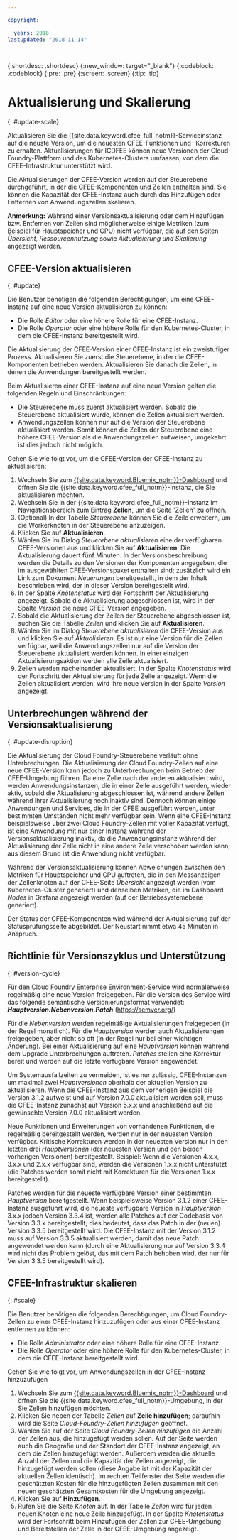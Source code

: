 ```yaml
---

copyright:

  years: 2018
lastupdated: "2018-11-14"

---
```


{:shortdesc: .shortdesc}
{:new_window: target="_blank"}
{:codeblock: .codeblock}
{:pre: .pre}
{:screen: .screen}
{:tip: .tip}

# Aktualisierung und Skalierung
{: #update-scale}

Aktualisieren Sie die {{site.data.keyword.cfee_full_notm}}-Serviceinstanz auf die neuste Version, um die neuesten CFEE-Funktionen und -Korrekturen zu erhalten. Aktualisierungen für ICDFEE können neue Versionen der Cloud Foundry-Plattform und des Kubernetes-Clusters umfassen, von dem die CFEE-Infrastruktur unterstützt wird.

Die Aktualisierungen der CFEE-Version werden auf der Steuerebene durchgeführt, in der die CFEE-Komponenten und Zellen enthalten sind. Sie können die Kapazität der CFEE-Instanz auch durch das Hinzufügen oder Entfernen von Anwendungszellen skalieren.

**Anmerkung:** Während einer Versionsaktualisierung oder dem Hinzufügen bzw. Entfernen von Zellen sind möglicherweise einige Metriken (zum Beispiel für Hauptspeicher und CPU) nicht verfügbar, die auf den Seiten _Übersicht_, _Ressourcennutzung_ sowie _Aktualisierung und Skalierung_ angezeigt werden.

## CFEE-Version aktualisieren
{: #update}

Die Benutzer benötigen die folgenden Berechtigungen, um eine CFEE-Instanz auf eine neue Version aktualisieren zu können:
   * Die Rolle _Editor_ oder eine höhere Rolle für eine CFEE-Instanz.
   * Die Rolle _Operator_ oder eine höhere Rolle für den Kubernetes-Cluster, in dem die CFEE-Instanz bereitgestellt wird.

Die Aktualisierung der CFEE-Version einer CFEE-Instanz ist ein zweistufiger Prozess. Aktualisieren Sie zuerst die Steuerebene, in der die CFEE-Komponenten betrieben werden. Aktualisieren Sie danach die Zellen, in denen die Anwendungen bereitgestellt werden.

Beim Aktualisieren einer CFEE-Instanz auf eine neue Version gelten die folgenden Regeln und Einschränkungen:
* Die Steuerebene muss zuerst aktualisiert werden. Sobald die Steuerebene aktualisiert wurde, können die Zellen aktualisiert werden.
* Anwendungszellen können nur auf die Version der Steuerebene aktualisiert werden. Somit können die Zellen der Steuerebene eine höhere CFEE-Version als die Anwendungszellen aufweisen, umgekehrt ist dies jedoch nicht möglich.

Gehen Sie wie folgt vor, um die CFEE-Version der CFEE-Instanz zu aktualisieren:
1. Wechseln Sie zum [{{site.data.keyword.Bluemix_notm}}-Dashboard](https://console.bluemix.net/dashboard/apps/) und öffnen Sie die {{site.data.keyword.cfee_full_notm}}-Instanz, die Sie aktualisieren möchten.
2. Wechseln Sie in der {{site.data.keyword.cfee_full_notm}}-Instanz im Navigationsbereich zum Eintrag **Zellen**, um die Seite 'Zellen' zu öffnen.
3. (Optional) In der Tabelle _Steuerebene_ können Sie die Zeile erweitern, um die Workerknoten in der Steuerebene anzuzeigen.
4. Klicken Sie auf **Aktualisieren**.
5. Wählen Sie im Dialog _Steuerebene aktualisieren_ eine der verfügbaren CFEE-Versionen aus und klicken Sie auf **Aktualisieren**. Die Aktualisierung dauert fünf Minuten. In der Versionsbeschreibung werden die Details zu den Versionen der Komponenten angegeben, die im ausgewählten CFEE-Versionspaket enthalten sind; zusätzlich wird ein Link zum Dokument _Neuerungen_ bereitgestellt, in dem der Inhalt beschrieben wird, der in dieser Version bereitgestellt wird.
6. In der Spalte _Knotenstatus_ wird der Fortschritt der Aktualisierung angezeigt. Sobald die Aktualisierung abgeschlossen ist, wird in der Spalte _Version_ die neue CFEE-Version angegeben.
7. Sobald die Aktualisierung der Zellen der Steuerebene abgeschlossen ist, suchen Sie die Tabelle _Zellen_ und klicken Sie auf **Aktualisieren**.
8. Wählen Sie im Dialog _Steuerebene aktualisieren_ die CFEE-Version aus und klicken Sie auf *Aktualisieren*. Es ist nur eine Version für die Zellen verfügbar, weil die Anwendungszellen nur auf die Version der Steuerebene aktualisiert werden können. In einer einzigen Aktualisierungsaktion werden alle Zelle aktualisiert.
9. Zellen werden nacheinander aktualisiert. In der Spalte _Knotenstatus_ wird der Fortschritt der Aktualisierung für jede Zelle angezeigt. Wenn die Zellen aktualisiert werden, wird ihre neue Version in der Spalte _Version_ angezeigt.

## Unterbrechungen während der Versionsaktualisierung
{: #update-disruption}

Die Aktualisierung der Cloud Foundry-Steuerebene verläuft ohne Unterbrechungen. Die Aktualisierung der Cloud Foundry-Zellen auf eine neue CFEE-Version kann jedoch zu Unterbrechungen beim Betrieb der CFEE-Umgebung führen. Da eine Zelle nach der anderen aktualisiert wird, werden Anwendungsinstanzen, die in einer Zelle ausgeführt werden, wieder aktiv, sobald die Aktualisierung abgeschlossen ist, während andere Zellen während ihrer Aktualisierung noch inaktiv sind. Dennoch können einige Anwendungen und Services, die in der CFEE ausgeführt werden, unter bestimmten Umständen nicht mehr verfügbar sein. Wenn eine CFEE-Instanz beispielsweise über zwei Cloud Foundry-Zellen mit voller Kapazität verfügt, ist eine Anwendung mit nur einer Instanz während der Versionsaktualisierung inaktiv, da die Anwendungsinstanz während der Aktualisierung der Zelle nicht in eine andere Zelle verschoben werden kann; aus diesem Grund ist die Anwendung nicht verfügbar.  

Während der Versionsaktualisierung können Abweichungen zwischen den Metriken für Hauptspeicher und CPU auftreten, die in den Messanzeigen der Zellenknoten auf der CFEE-Seite _Übersicht_ angezeigt werden (vom Kubernetes-Cluster generiert) und denselben Metriken, die im Dashboard _Nodes_ in Grafana angezeigt werden (auf der Betriebssystemebene generiert).

Der Status der CFEE-Komponenten wird während der Aktualisierung auf der Statusprüfungsseite abgebildet. Der Neustart nimmt etwa 45 Minuten in Anspruch.

## Richtlinie für Versionszyklus und Unterstützung
{: #version-cycle}

Für den Cloud Foundry Enterprise Environment-Service wird normalerweise regelmäßig eine neue Version freigegeben. Für die Version des Service wird das folgende semantische Versionierungsformat verwendet: _**Hauptversion.Nebenversion.Patch**_ (https://semver.org/)

Für die _Nebenversion_ werden regelmäßige Aktualisierungen freigegeben (in der Regel monatlich). Für die _Hauptversion_ werden auch Aktualisierungen freigegeben, aber nicht so oft (in der Regel nur bei einer wichtigen Änderung). Bei einer Aktualisierung auf eine _Hauptversion_ können während dem Upgrade Unterbrechungen auftreten. _Patches_ stellen eine Korrektur bereit und werden auf die letzte verfügbare Version angewendet. 

Um Systemausfallzeiten zu vermeiden, ist es nur zulässig, CFEE-Instanzen um maximal zwei _Hauptversionen_ oberhalb der aktuellen Version zu aktualisieren. Wenn die CFEE-Instanz aus dem vorherigen Beispiel die Version 3.1.2 aufweist und auf Version 7.0.0 aktualisiert werden soll, muss die CFEE-Instanz zunächst auf Version 5.x.x und anschließend auf die gewünschte Version 7.0.0 aktualisiert werden.

Neue Funktionen und Erweiterungen von vorhandenen Funktionen, die regelmäßig bereitgestellt werden, werden nur in der neuesten Version verfügbar. Kritische Korrekturen werden in der neuesten Version nur in den letzten drei _Hauptversionen_ (der neuesten Version und den beiden vorherigen Versionen) bereitgestellt. Beispiel: Wenn die Versionen 4.x.x, 3.x.x und 2.x.x verfügbar sind, werden die Versionen 1.x.x nicht unterstützt (die Patches werden somit nicht mit Korrekturen für die Versionen 1.x.x bereitgestellt).  

Patches werden für die neueste verfügbare Version einer bestimmten _Hauptversion_ bereitgestellt. Wenn beispielsweise Version 3.1.2 einer CFEE-Instanz ausgeführt wird, die neueste verfügbare Version in _Hauptversion_ 3.x.x jedoch Version 3.3.4 ist, werden alle Patches auf der Codebasis von Version 3.3.x bereitgestellt; dies bedeutet, dass das Patch in der (neuen) Version 3.3.5 bereitgestellt wird. Die CFEE-Instanz mit der Version 3.1.2 muss auf Version 3.3.5 aktualisiert werden, damit das neue Patch angewendet werden kann (durch eine Aktualisierung nur auf Version 3.3.4 wird nicht das Problem gelöst, das mit dem Patch behoben wird, der nur für Version 3.3.5 bereitgestellt wird).

## CFEE-Infrastruktur skalieren
{: #scale}

Die Benutzer benötigen die folgenden Berechtigungen, um Cloud Foundry-Zellen zu einer CFEE-Instanz hinzuzufügen oder aus einer CFEE-Instanz entfernen zu können:
* Die Rolle _Administrator_ oder eine höhere Rolle für eine CFEE-Instanz.
* Die Rolle _Operator_ oder eine höhere Rolle für den Kubernetes-Cluster, in dem die CFEE-Instanz bereitgestellt wird.

Gehen Sie wie folgt vor, um Anwendungszellen in der CFEE-Instanz hinzuzufügen
1. Wechseln Sie zum [{{site.data.keyword.Bluemix_notm}}-Dashboard](https://console.bluemix.net/dashboard/apps/) und öffnen Sie die {{site.data.keyword.cfee_full_notm}}-Umgebung, in der Sie Zellen hinzufügen möchten.
2. Klicken Sie neben der Tabelle _Zellen_ auf **Zelle hinzufügen**; daraufhin wird die Seite _Cloud-Foundry-Zellen hinzufügen_ geöffnet.
3. Wählen Sie auf der Seite _Cloud Foundry-Zellen hinzufügen_ die Anzahl der Zellen aus, die hinzugefügt werden sollen. Auf der Seite werden auch die Geografie und der Standort der CFEE-Instanz angezeigt, an dem die Zellen hinzugefügt werden. Außerdem werden die aktuelle Anzahl der Zellen und die Kapazität der Zellen angezeigt, die hinzugefügt werden sollen (diese Angabe ist mit der Kapazität der aktuellen Zellen identisch). Im rechten Teilfenster der Seite werden die geschätzten Kosten für die hinzugefügten Zellen zusammen mit den neuen geschätzten Gesamtkosten für die Umgebung angezeigt.
4. Klicken Sie auf **Hinzufügen**.  
5. Rufen Sie die Seite _Knoten_ auf. In der Tabelle _Zellen_ wird für jeden neuen Knoten eine neue Zeile hinzugefügt. In der Spalte _Knotenstatus_ wird der Fortschritt beim Hinzufügen der Zellen zur CFEE-Umgebung und Bereitstellen der Zelle in der CFEE-Umgebung angezeigt.

